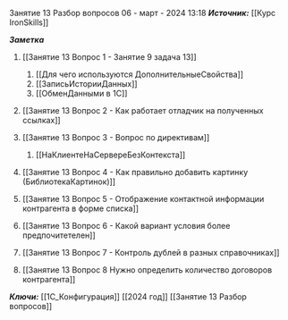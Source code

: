 
Занятие 13 Разбор вопросов
 06 - март - 2024  13:18 
***Источник:***  [[Курс IronSkills]] 

***Заметка*** 
1. [[Занятие 13 Вопрос 1 - Занятие 9 задача 13]]
	1. [[Для чего используются ДополнительныеСвойства]]
	2. [[ЗаписьИсторииДанных]]
	3. [[ОбменДанными в 1С]]
	
2. [[Занятие 13 Вопрос 2 - Как работает отладчик на полученных ссылках]]
3. [[Занятие 13  Вопрос 3 - Вопрос по директивам]]
	1. [[НаКлиентеНаСервереБезКонтекста]]
4. [[Занятие 13  Вопрос 4 - Как правильно добавить картинку (БиблиотекаКартинок)]]
5. [[Занятие 13 Вопрос 5 - Отображение контактной информации контрагента в форме списка]]
6. [[Занятие 13 Вопрос 6 - Какой вариант условия более предпочитетелен]]
7.  [[Занятие 13 Вопрос 7 - Контроль дублей в разных справочниках]]
8.  [[Занятие 13 Вопрос 8 Нужно определить количество договоров контрагента]]

***Ключи:*** [[1С_Конфигурация]] [[2024 год]]  [[Занятие 13 Разбор вопросов]]